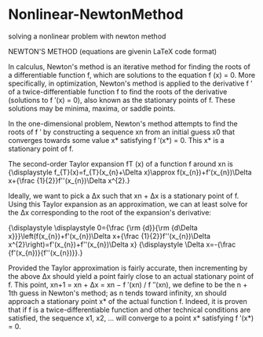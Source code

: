 # Nonlinear-NewtonMethod
solving a nonlinear problem with newton method

NEWTON'S METHOD (equations are givenin LaTeX code format)

In calculus, Newton's method is an iterative method for finding the roots of a differentiable function f, which are solutions to the 
equation f (x) = 0. More specifically, in optimization, Newton's method is applied to the derivative f ′ of a twice-differentiable 
function f to find the roots of the derivative (solutions to f ′(x) = 0), also known as the stationary points of f. These solutions 
may be minima, maxima, or saddle points.

In the one-dimensional problem, Newton's method attempts to find the roots of f ′ by constructing a sequence xn from an initial guess 
x0 that converges towards some value x* satisfying f ′(x*) = 0. This x* is a stationary point of f.

The second-order Taylor expansion fT (x) of a function f around xn is
{\displaystyle f_{T}(x)=f_{T}(x_{n}+\Delta x)\approx f(x_{n})+f'(x_{n})\Delta x+{\frac {1}{2}}f''(x_{n})\Delta x^{2}.}

Ideally, we want to pick a Δx such that xn + Δx is a stationary point of f. Using this Taylor expansion as an approximation, we can at 
least solve for the Δx corresponding to the root of the expansion's derivative:

{\displaystyle \displaystyle 0={\frac {\rm {d}}{\rm {d\Delta x}}}\left(f(x_{n})+f'(x_{n})\Delta x+{\frac {1}{2}}f''(x_{n})\Delta x^{2}\right)=f'(x_{n})+f''(x_{n})\Delta x}
{\displaystyle \Delta x=-{\frac {f'(x_{n})}{f''(x_{n})}}.} 

Provided the Taylor approximation is fairly accurate, then incrementing by the above Δx should yield a point fairly close to an actual 
stationary point of f. This point, xn+1 = xn + Δx = xn − f ′(xn) / f ″(xn), we define to be the n + 1th guess in Newton's method; as n 
tends toward infinity, xn should approach a stationary point x* of the actual function f. Indeed, it is proven that if f is a 
twice-differentiable function and other technical conditions are satisfied, the sequence x1, x2, … will converge to a point x* satisfying 
f ′(x*) = 0.
